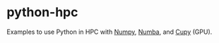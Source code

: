 # python-hpc
Examples to use Python in HPC with [Numpy](https://numpy.org), [Numba](https://numba.pydata.org), and [Cupy](https://cupy.dev) (GPU).
